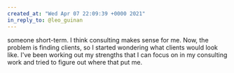 ```yaml
---
created_at: "Wed Apr 07 22:09:39 +0000 2021"
in_reply_to: @leo_guinan
---
```


someone short-term. I think consulting makes sense for me. Now, the problem is finding clients, so I started wondering what clients would look like. I've been working out my strengths that I can focus on in my consulting work and tried to figure out where that put me.